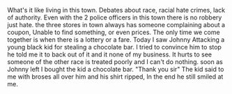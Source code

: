 What's it like living in this town. Debates about race, racial hate crimes, lack of authority. Even with the 2 police officers in this town there is no robbery just hate. the three stores in town always has someone complaining about a coupon, Unable to find something, or even prices. The only time we come together is when there is a lottery or a fare. Today I saw Johnny Attacking a young black kid for stealing a chocolate bar. I tried to convince him to stop he told me it to back out of it and it none of my business. It hurts to see someone of the other race is treated poorly and I can't do nothing. soon as Johnny left I bought the kid a chocolate bar. "Thank you sir" The kid said to me with broses all over him and his shirt ripped, In the end he still smiled at me.